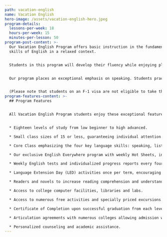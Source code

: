 ```yaml
---
path: vacation-english
name: Vacation English
hero-image: /assets/vacation-english-hero.jpeg
program-details:
  lessons-per-week: 18
  hours-per-week: 15
  minutes-per-lesson: 50
program-post-content: >-
  Our Vacation English Program offers basic instruction in the fundamental
  skills of English in a relaxed context.


  Students in this program will develop their fluency while enjoying plenty of time to explore the rich cultural offerings and entertainment attractions available near our language schools.


  Our program places an exceptional emphasis on speaking. Students practice speaking skills frequently in class, receiving regular guidance and correction from their instructor.


  (Please note that students on an F-1 visa are not eligible to take the Vacation English Program.)
program-features-content: >-
  ## Program Features


  All Vacation English Program students enjoy these exceptional features:


  * Eighteen levels of study from low beginner to high advanced.

  * Small class sizes of 15 or less, guaranteeing individual attention from your teacher.

  * Core Class emphasizing the four key language skills: speaking, listening, reading and writing

  * Our exclusive English Everywhere program with weekly Hot Sheets, involving your host family, activity guides and FLS staff in your learning process.

  * Weekly English tests and individualized progress reports every four weeks.

  * Language Extension Day (LED) activities once per term, encouraging students to use English in new settings and contexts.

  * Readers and novels to increase reading comprehension and understanding of American culture (for High Beginner and above).

  * Access to college computer facilities, libraries and labs.

  * Access to numerous free activities and specially priced excursions.

  * Certificate of Completion upon successful graduation from each level.

  * Articulation agreements with numerous colleges allowing admission without a TOEFL score based on completion of the designated FLS level.

  * Personalized counseling and academic assistance.
---
```

